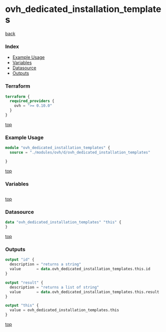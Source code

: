 # ovh_dedicated_installation_templates

[back](../ovh.md)

### Index

- [Example Usage](#example-usage)
- [Variables](#variables)
- [Datasource](#datasource)
- [Outputs](#outputs)

### Terraform

```terraform
terraform {
  required_providers {
    ovh = ">= 0.10.0"
  }
}
```

[top](#index)

### Example Usage

```terraform
module "ovh_dedicated_installation_templates" {
  source = "./modules/ovh/d/ovh_dedicated_installation_templates"

}
```

[top](#index)

### Variables

```terraform
```

[top](#index)

### Datasource

```terraform
data "ovh_dedicated_installation_templates" "this" {
}
```

[top](#index)

### Outputs

```terraform
output "id" {
  description = "returns a string"
  value       = data.ovh_dedicated_installation_templates.this.id
}

output "result" {
  description = "returns a list of string"
  value       = data.ovh_dedicated_installation_templates.this.result
}

output "this" {
  value = ovh_dedicated_installation_templates.this
}
```

[top](#index)